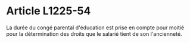 # Article L1225-54

La durée du congé parental d'éducation est prise en compte pour moitié pour la détermination des droits que le salarié tient de son l'ancienneté.